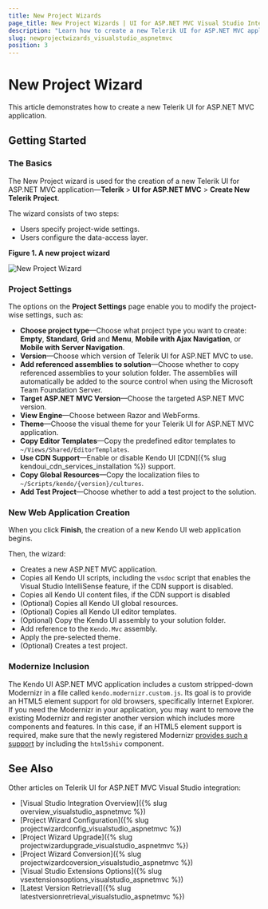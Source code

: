 ```yaml
---
title: New Project Wizards
page_title: New Project Wizards | UI for ASP.NET MVC Visual Studio Integration
description: "Learn how to create a new Telerik UI for ASP.NET MVC application."
slug: newprojectwizards_visualstudio_aspnetmvc
position: 3
---
```


# New Project Wizard

This article demonstrates how to create a new Telerik UI for ASP.NET MVC application.

## Getting Started

### The Basics

The New Project wizard is used for the creation of a new Telerik UI for ASP.NET MVC application&mdash;**Telerik** > **UI for ASP.NET MVC** > **Create New Telerik Project**.

The wizard consists of two steps:

* Users specify project-wide settings.
* Users configure the data-access layer.

**Figure 1. A new project wizard**

![New Project Wizard](/aspnet-mvc/vs-integration/images/new1.png)

### Project Settings

The options on the **Project Settings** page enable you to modify the project-wise settings, such as:

* **Choose project type**&mdash;Choose what project type you want to create: **Empty**, **Standard**, **Grid** and **Menu**, **Mobile with Ajax Navigation**, or **Mobile with Server Navigation**.
* **Version**&mdash;Choose which version of Telerik UI for ASP.NET MVC to use.
* **Add referenced assemblies to solution**&mdash;Choose whether to copy referenced assemblies to your solution folder. The assemblies will automatically be added to the source control when using the Microsoft Team Foundation Server.
* **Target ASP.NET MVC Version**&mdash;Choose the targeted ASP.NET MVC version.
* **View Engine**&mdash;Choose between Razor and WebForms.
* **Theme**&mdash;Choose the visual theme for your Telerik UI for ASP.NET MVC application.
* **Copy Editor Templates**&mdash;Copy the predefined editor templates to `~/Views/Shared/EditorTemplates`.
* **Use CDN Support**&mdash;Enable or disable Kendo UI [CDN]({% slug kendoui_cdn_services_installation %}) support.
* **Copy Global Resources**&mdash;Copy the localization files to `~/Scripts/kendo/{version}/cultures`.
* **Add Test Project**&mdash;Choose whether to add a test project to the solution.

### New Web Application Creation

When you click **Finish**, the creation of a new Kendo UI web application begins.

Then, the wizard:

* Creates a new ASP.NET MVC application.
* Copies all Kendo UI scripts, including the `vsdoc` script that enables the Visual Studio IntelliSense feature, if the CDN support is disabled.
* Copies all Kendo UI content files, if the CDN support is disabled
* (Optional) Copies all Kendo UI global resources.
* (Optional) Copies all Kendo UI editor templates.
* (Optional) Copy the Kendo UI assembly to your solution folder.
* Add reference to the `Kendo.Mvc` assembly.
* Apply the pre-selected theme.
* (Optional) Creates a test project.

### Modernize Inclusion

The Kendo UI ASP.NET MVC application includes a custom stripped-down Modernizr in a file called `kendo.modernizr.custom.js`. Its goal is to provide an HTML5 element support for old browsers, specifically Internet Explorer. If you need the Modernizr in your application, you may want to remove the existing Modernizr and register another version which includes more components and features. In this case, if an HTML5 element support is required, make sure that the newly registered Modernizr [provides such a support](http://modernizr.com/docs/#html5inie) by including the `html5shiv` component.

## See Also

Other articles on Telerik UI for ASP.NET MVC Visual Studio integration:

* [Visual Studio Integration Overview]({% slug overview_visualstudio_aspnetmvc %})
* [Project Wizard Configuration]({% slug projectwizardconfig_visualstudio_aspnetmvc %})
* [Project Wizard Upgrade]({% slug projectwizardupgrade_visualstudio_aspnetmvc %})
* [Project Wizard Conversion]({% slug projectwizardcoversion_visualstudio_aspnetmvc %})
* [Visual Studio Extensions Options]({% slug vsextensionsoptions_visualstudio_aspnetmvc %})
* [Latest Version Retrieval]({% slug latestversionretrieval_visualstudio_aspnetmvc %})
